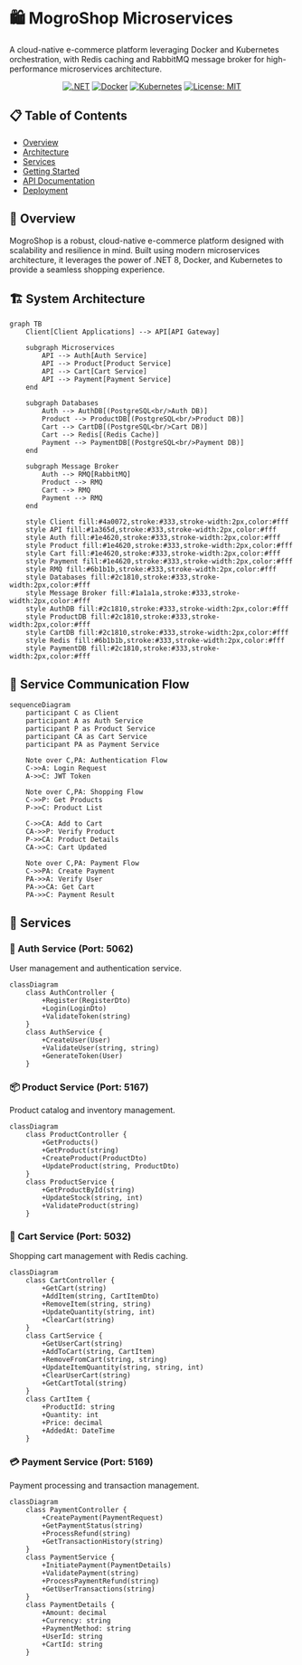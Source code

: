 # 🛍️ MogroShop Microservices

A cloud-native e-commerce platform leveraging Docker and Kubernetes orchestration, with Redis caching and RabbitMQ message broker for high-performance microservices architecture.

<div align="center">

[![.NET](https://img.shields.io/badge/Built%20with-.NET%208-512BD4?logo=.net)](https://dotnet.microsoft.com/)
[![Docker](https://img.shields.io/badge/Docker-Ready-2496ED?logo=docker)](https://www.docker.com/)
[![Kubernetes](https://img.shields.io/badge/Kubernetes-Powered-326CE5?logo=kubernetes)](https://kubernetes.io/)
[![License: MIT](https://img.shields.io/badge/License-MIT-yellow.svg)](https://opensource.org/licenses/MIT)

</div>

## 📋 Table of Contents

- [Overview](#-overview)
- [Architecture](#-architecture)
- [Services](#-services)
- [Getting Started](#-getting-started)
- [API Documentation](#-api-documentation)
- [Deployment](#-deployment)

## 🎯 Overview

MogroShop is a robust, cloud-native e-commerce platform designed with scalability and resilience in mind. Built using modern microservices architecture, it leverages the power of .NET 8, Docker, and Kubernetes to provide a seamless shopping experience.

## 🏗️ System Architecture

```mermaid
graph TB
    Client[Client Applications] --> API[API Gateway]
    
    subgraph Microservices
        API --> Auth[Auth Service]
        API --> Product[Product Service]
        API --> Cart[Cart Service]
        API --> Payment[Payment Service]
    end
    
    subgraph Databases
        Auth --> AuthDB[(PostgreSQL<br/>Auth DB)]
        Product --> ProductDB[(PostgreSQL<br/>Product DB)]
        Cart --> CartDB[(PostgreSQL<br/>Cart DB)]
        Cart --> Redis[(Redis Cache)]
        Payment --> PaymentDB[(PostgreSQL<br/>Payment DB)]
    end
    
    subgraph Message Broker
        Auth --> RMQ[RabbitMQ]
        Product --> RMQ
        Cart --> RMQ
        Payment --> RMQ
    end

    style Client fill:#4a0072,stroke:#333,stroke-width:2px,color:#fff
    style API fill:#1a365d,stroke:#333,stroke-width:2px,color:#fff
    style Auth fill:#1e4620,stroke:#333,stroke-width:2px,color:#fff
    style Product fill:#1e4620,stroke:#333,stroke-width:2px,color:#fff
    style Cart fill:#1e4620,stroke:#333,stroke-width:2px,color:#fff
    style Payment fill:#1e4620,stroke:#333,stroke-width:2px,color:#fff
    style RMQ fill:#6b1b1b,stroke:#333,stroke-width:2px,color:#fff
    style Databases fill:#2c1810,stroke:#333,stroke-width:2px,color:#fff
    style Message Broker fill:#1a1a1a,stroke:#333,stroke-width:2px,color:#fff
    style AuthDB fill:#2c1810,stroke:#333,stroke-width:2px,color:#fff
    style ProductDB fill:#2c1810,stroke:#333,stroke-width:2px,color:#fff
    style CartDB fill:#2c1810,stroke:#333,stroke-width:2px,color:#fff
    style Redis fill:#6b1b1b,stroke:#333,stroke-width:2px,color:#fff
    style PaymentDB fill:#2c1810,stroke:#333,stroke-width:2px,color:#fff
```

## 🔄 Service Communication Flow

```mermaid
sequenceDiagram
    participant C as Client
    participant A as Auth Service
    participant P as Product Service
    participant CA as Cart Service
    participant PA as Payment Service
    
    Note over C,PA: Authentication Flow
    C->>A: Login Request
    A->>C: JWT Token
    
    Note over C,PA: Shopping Flow
    C->>P: Get Products
    P->>C: Product List
    
    C->>CA: Add to Cart
    CA->>P: Verify Product
    P->>CA: Product Details
    CA->>C: Cart Updated
    
    Note over C,PA: Payment Flow
    C->>PA: Create Payment
    PA->>A: Verify User
    PA->>CA: Get Cart
    PA->>C: Payment Result
```

## 🚀 Services

### 🔐 Auth Service (Port: 5062)
User management and authentication service.

```mermaid
classDiagram
    class AuthController {
        +Register(RegisterDto)
        +Login(LoginDto)
        +ValidateToken(string)
    }
    class AuthService {
        +CreateUser(User)
        +ValidateUser(string, string)
        +GenerateToken(User)
    }
```

### 📦 Product Service (Port: 5167)
Product catalog and inventory management.

```mermaid
classDiagram
    class ProductController {
        +GetProducts()
        +GetProduct(string)
        +CreateProduct(ProductDto)
        +UpdateProduct(string, ProductDto)
    }
    class ProductService {
        +GetProductById(string)
        +UpdateStock(string, int)
        +ValidateProduct(string)
    }
```

### 🛒 Cart Service (Port: 5032)
Shopping cart management with Redis caching.

```mermaid
classDiagram
    class CartController {
        +GetCart(string)
        +AddItem(string, CartItemDto)
        +RemoveItem(string, string)
        +UpdateQuantity(string, int)
        +ClearCart(string)
    }
    class CartService {
        +GetUserCart(string)
        +AddToCart(string, CartItem)
        +RemoveFromCart(string, string)
        +UpdateItemQuantity(string, string, int)
        +ClearUserCart(string)
        +GetCartTotal(string)
    }
    class CartItem {
        +ProductId: string
        +Quantity: int
        +Price: decimal
        +AddedAt: DateTime
    }
```

### 💳 Payment Service (Port: 5169)
Payment processing and transaction management.

```mermaid
classDiagram
    class PaymentController {
        +CreatePayment(PaymentRequest)
        +GetPaymentStatus(string)
        +ProcessRefund(string)
        +GetTransactionHistory(string)
    }
    class PaymentService {
        +InitiatePayment(PaymentDetails)
        +ValidatePayment(string)
        +ProcessPaymentRefund(string)
        +GetUserTransactions(string)
    }
    class PaymentDetails {
        +Amount: decimal
        +Currency: string
        +PaymentMethod: string
        +UserId: string
        +CartId: string
    }
```
